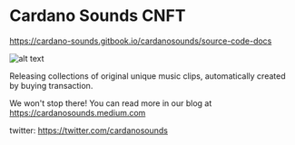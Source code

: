 # Cardano Sounds CNFT

https://cardano-sounds.gitbook.io/cardanosounds/source-code-docs

![alt text](https://user-images.githubusercontent.com/23700265/120123004-d5c62380-c1ac-11eb-93f1-3b746eb632d5.png "Cardano Sounds")

Releasing collections of original unique music clips, automatically created by buying transaction.

We won't stop there! You can read more in our blog at https://cardanosounds.medium.com

twitter: https://twitter.com/cardanosounds
